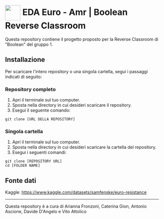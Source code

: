 <h1>
<img src="https://cdn.freebiesupply.com/logos/large/2x/eu-logo-png-transparent.png" style="width: 50px; height: 50px; vertical-align: middle;"> 
EDA Euro - Amr | Boolean Reverse Classroom
</h1>

Questa repository contiene il progetto proposto per la Reverse Classroom di "Boolean" del gruppo 1.

## Installazione

Per scaricare l'intero repository o una singola cartella, segui i passaggi indicati di seguito:

### Repository completo
1. Apri il terminale sul tuo computer.
2. Sposta nella directory in cui desideri scaricare il repository.
3. Esegui il seguente comando:

```
git clone [URL DELLA REPOSITORY]
```

### Singola cartella
1. Apri il terminale sul tuo computer.
2. Sposta nella directory in cui desideri scaricare la cartella del repository.
3. Esegui i seguenti comandi:

```
git clone [REPOSITORY URL]
cd [FOLDER NAME]
```

## Fonte dati
Kaggle: https://www.kaggle.com/datasets/samfenske/euro-resistance

---

Questa repository è a cura di Arianna Fronzoni, Caterina Gion, Antonio Ascione, Davide D'Angelo e Vito Attolico
